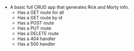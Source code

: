 - A basic full CRUD app that generates Rick and Morty info.
    - Has a GET route for all
    - Has a GET route by id
    - Has a POST route
    - Has a PUT route
    - Has a DELETE route
    - Has a 404 handler
    - Has a 500 handler
